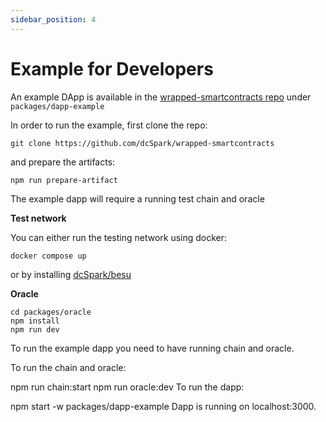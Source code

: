 ```yaml
---
sidebar_position: 4
---
```


# Example for Developers

An example DApp is available in the [wrapped-smartcontracts repo](https://github.com/dcSpark/wrapped-smartcontracts) under `packages/dapp-example`


In order to run the example, first clone the repo:

```
git clone https://github.com/dcSpark/wrapped-smartcontracts
```

and prepare the artifacts:

```
npm run prepare-artifact
```


The example dapp will require a running test chain and oracle



**Test network**

You can either run the testing network using docker:

```
docker compose up
```

or by installing [dcSpark/besu](https://github.com/dcSpark/besu)



**Oracle**

```
cd packages/oracle
npm install
npm run dev
```


To run the example dapp you need to have running chain and oracle.

To run the chain and oracle:

npm run chain:start
npm run oracle:dev
To run the dapp:

npm start -w packages/dapp-example
Dapp is running on localhost:3000.